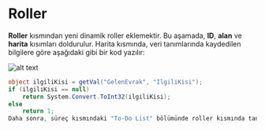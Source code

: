 # Roller

**Roller** kısmından yeni dinamik roller eklemektir. Bu aşamada, **ID**, **alan** ve **harita** kısımları doldurulur. Harita kısmında, veri tanımlarında kaydedilen bilgilere göre aşağıdaki gibi bir kod yazılır:

![alt text](/TimyaBPM-Documents/roller1.png) 
   ```csharp
   object ilgiliKisi = getVal("GelenEvrak", "IlgiliKisi");
   if (ilgiliKisi == null)
       return System.Convert.ToInt32(ilgiliKisi);
   else
       return 1;
Daha sonra, süreç kısmındaki "To-Do List" bölümünde roller kısmında tanımlanan kısım seçilir ve "Form List" kısmından oluşturulan form seçilir.